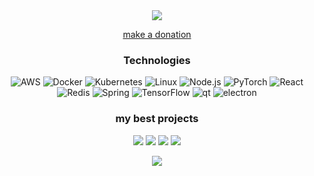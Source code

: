 <div align="center"><img src="https://github.com/ngdream/ngdream/blob/27438ff71840938ac35fc9fd931e80e8a5288c58/love.png"></div>


<div align="center">

[make a donation](https://www.paypal.com/donate/?hosted_button_id=2NGECBY5Y635C)



### Technologies

![AWS](https://img.shields.io/badge/-AWS-000?&logo=Amazon-AWS&logoColor=F90)
![Docker](https://img.shields.io/badge/-Docker-000?&logo=Docker)
![Kubernetes](https://img.shields.io/badge/-Kubernetes-000?&logo=Kubernetes)
![Linux](https://img.shields.io/badge/-Linux-000?&logo=Linux)
![Node.js](https://img.shields.io/badge/-Node.js-000?&logo=node.js)
![PyTorch](https://img.shields.io/badge/-PyTorch-000?&logo=PyTorch)
![React](https://img.shields.io/badge/-React-000?&logo=React)
![Redis](https://img.shields.io/badge/-Redis-000?&logo=Redis)
![Spring](https://img.shields.io/badge/-Spring-000?&logo=Spring)
![TensorFlow](https://img.shields.io/badge/-TensorFlow-000?&logo=TensorFlow)
![qt](https://img.shields.io/badge/-Qt-000?&logo=Qt)
![electron](https://img.shields.io/badge/-Electron-000?&logo=Electron)
  
 ### my best projects

[![](https://img.shields.io/badge/-❤Heart-000)](https://github.com/ngdream/heart)
[![](https://img.shields.io/badge/-Stringer-000)](https://github.com/ngdream/Stringer)
[![](https://img.shields.io/badge/-H5assembler-000)](https://github.com/ngdream/H5assembler)
[![](https://img.shields.io/badge/-noteprof-000)](https://github.com/ngdream/noteprof)


<img src="https://wakatime.com/share/@645d519a-0eaa-4147-a299-aab0a39b7304/5ee35016-badc-4c00-9be0-ee80ebe818cd.svg">
  





